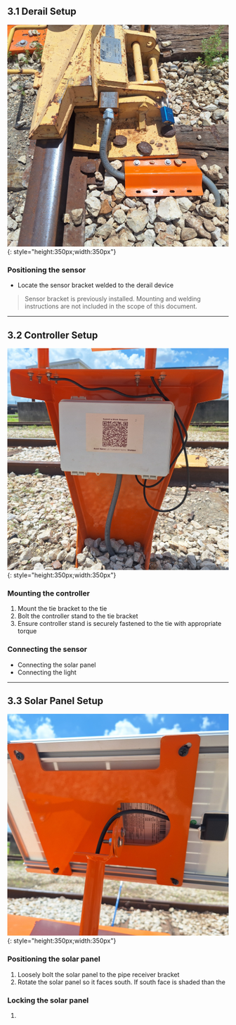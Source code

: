 ## 3.1 Derail Setup

![Derail Sensor](assets/derail_sensor.jpg){: style="height:350px;width:350px"}

### Positioning the sensor

* Locate the sensor bracket welded to the derail device

> Sensor bracket is previously installed. Mounting and welding instructions are not included in the scope of this document.

---

## 3.2 Controller Setup

![Derail Sensor](assets/derail_housing.jpg){: style="height:350px;width:350px"}

### Mounting the controller

1. Mount the tie bracket to the tie
2. Bolt the controller stand to the tie bracket
3. Ensure controller stand is securely fastened to the tie with appropriate torque

### Connecting the sensor
* Connecting the solar panel
* Connecting the light

---

## 3.3 Solar Panel Setup

![Derail Solar Panel](assets/solar_adjust.jpg){: style="height:350px;width:350px"}

### Positioning the solar panel

1. Loosely bolt the solar panel to the pipe receiver bracket
2. Rotate the solar panel so it faces south. If south face is shaded than the 

### Locking the solar panel

1. 

